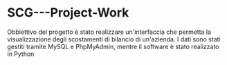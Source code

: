 # SCG---Project-Work
Obbiettivo del progetto è stato realizzare un'interfaccia che permetta la visualizzazione degli scostamenti di bilancio di un'azienda. 
I dati sono stati gestiti tramite MySQL e PhpMyAdmin, mentre il software è stato realizzato in Python

